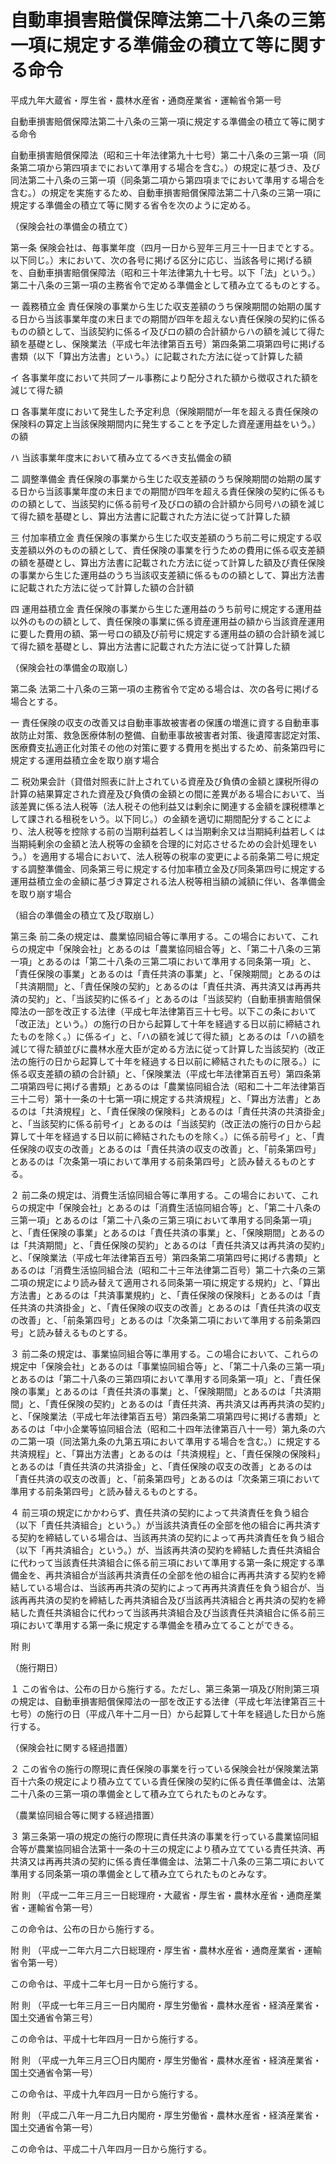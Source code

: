 # 自動車損害賠償保障法第二十八条の三第一項に規定する準備金の積立て等に関する命令

平成九年大蔵省・厚生省・農林水産省・通商産業省・運輸省令第一号

自動車損害賠償保障法第二十八条の三第一項に規定する準備金の積立て等に関する命令

自動車損害賠償保障法（昭和三十年法律第九十七号）第二十八条の三第一項（同条第二項から第四項までにおいて準用する場合を含む。）の規定に基づき、及び同法第二十八条の三第一項（同条第二項から第四項までにおいて準用する場合を含む。）の規定を実施するため、自動車損害賠償保障法第二十八条の三第一項に規定する準備金の積立て等に関する省令を次のように定める。

（保険会社の準備金の積立て）

第一条 保険会社は、毎事業年度（四月一日から翌年三月三十一日までとする。以下同じ。）末において、次の各号に掲げる区分に応じ、当該各号に掲げる額を、自動車損害賠償保障法（昭和三十年法律第九十七号。以下「法」という。）第二十八条の三第一項の主務省令で定める準備金として積み立てるものとする。

一 義務積立金 責任保険の事業から生じた収支差額のうち保険期間の始期の属する日から当該事業年度の末日までの期間が四年を超えない責任保険の契約に係るものの額として、当該契約に係るイ及びロの額の合計額からハの額を減じて得た額を基礎とし、保険業法（平成七年法律第百五号）第四条第二項第四号に掲げる書類（以下「算出方法書」という。）に記載された方法に従って計算した額

イ 各事業年度において共同プール事務により配分された額から徴収された額を減じて得た額

ロ 各事業年度において発生した予定利息（保険期間が一年を超える責任保険の保険料の算定上当該保険期間内に発生することを予定した資産運用益をいう。）の額

ハ 当該事業年度末において積み立てるべき支払備金の額

二 調整準備金 責任保険の事業から生じた収支差額のうち保険期間の始期の属する日から当該事業年度の末日までの期間が四年を超える責任保険の契約に係るものの額として、当該契約に係る前号イ及びロの額の合計額から同号ハの額を減じて得た額を基礎とし、算出方法書に記載された方法に従って計算した額

三 付加率積立金 責任保険の事業から生じた収支差額のうち前二号に規定する収支差額以外のものの額として、責任保険の事業を行うための費用に係る収支差額の額を基礎とし、算出方法書に記載された方法に従って計算した額及び責任保険の事業から生じた運用益のうち当該収支差額に係るものの額として、算出方法書に記載された方法に従って計算した額の合計額

四 運用益積立金 責任保険の事業から生じた運用益のうち前号に規定する運用益以外のものの額として、責任保険の事業に係る資産運用益の額から当該資産運用に要した費用の額、第一号ロの額及び前号に規定する運用益の額の合計額を減じて得た額を基礎とし、算出方法書に記載された方法に従って計算した額

（保険会社の準備金の取崩し）

第二条 法第二十八条の三第一項の主務省令で定める場合は、次の各号に掲げる場合とする。

一 責任保険の収支の改善又は自動車事故被害者の保護の増進に資する自動車事故防止対策、救急医療体制の整備、自動車事故被害者対策、後遺障害認定対策、医療費支払適正化対策その他の対策に要する費用を拠出するため、前条第四号に規定する運用益積立金を取り崩す場合

二 税効果会計（貸借対照表に計上されている資産及び負債の金額と課税所得の計算の結果算定された資産及び負債の金額との間に差異がある場合において、当該差異に係る法人税等（法人税その他利益又は剰余に関連する金額を課税標準として課される租税をいう。以下同じ。）の金額を適切に期間配分することにより、法人税等を控除する前の当期利益若しくは当期剰余又は当期純利益若しくは当期純剰余の金額と法人税等の金額を合理的に対応させるための会計処理をいう。）を適用する場合において、法人税等の税率の変更による前条第二号に規定する調整準備金、同条第三号に規定する付加率積立金及び同条第四号に規定する運用益積立金の金額に基づき算定される法人税等相当額の減額に伴い、各準備金を取り崩す場合

（組合の準備金の積立て及び取崩し）

第三条 前二条の規定は、農業協同組合等に準用する。この場合において、これらの規定中「保険会社」とあるのは「農業協同組合等」と、「第二十八条の三第一項」とあるのは「第二十八条の三第二項において準用する同条第一項」と、「責任保険の事業」とあるのは「責任共済の事業」と、「保険期間」とあるのは「共済期間」と、「責任保険の契約」とあるのは「責任共済、再共済又は再再共済の契約」と、「当該契約に係るイ」とあるのは「当該契約（自動車損害賠償保障法の一部を改正する法律（平成七年法律第百三十七号。以下この条において「改正法」という。）の施行の日から起算して十年を経過する日以前に締結されたものを除く。）に係るイ」と、「ハの額を減じて得た額」とあるのは「ハの額を減じて得た額並びに農林水産大臣が定める方法に従って計算した当該契約（改正法の施行の日から起算して十年を経過する日以前に締結されたものに限る。）に係る収支差額の額の合計額」と、「保険業法（平成七年法律第百五号）第四条第二項第四号に掲げる書類」とあるのは「農業協同組合法（昭和二十二年法律第百三十二号）第十一条の十七第一項に規定する共済規程」と、「算出方法書」とあるのは「共済規程」と、「責任保険の保険料」とあるのは「責任共済の共済掛金」と、「当該契約に係る前号イ」とあるのは「当該契約（改正法の施行の日から起算して十年を経過する日以前に締結されたものを除く。）に係る前号イ」と、「責任保険の収支の改善」とあるのは「責任共済の収支の改善」と、「前条第四号」とあるのは「次条第一項において準用する前条第四号」と読み替えるものとする。

２ 前二条の規定は、消費生活協同組合等に準用する。この場合において、これらの規定中「保険会社」とあるのは「消費生活協同組合等」と、「第二十八条の三第一項」とあるのは「第二十八条の三第三項において準用する同条第一項」と、「責任保険の事業」とあるのは「責任共済の事業」と、「保険期間」とあるのは「共済期間」と、「責任保険の契約」とあるのは「責任共済又は再共済の契約」と、「保険業法（平成七年法律第百五号）第四条第二項第四号に掲げる書類」とあるのは「消費生活協同組合法（昭和二十三年法律第二百号）第二十六条の三第二項の規定により読み替えて適用される同条第一項に規定する規約」と、「算出方法書」とあるのは「共済事業規約」と、「責任保険の保険料」とあるのは「責任共済の共済掛金」と、「責任保険の収支の改善」とあるのは「責任共済の収支の改善」と、「前条第四号」とあるのは「次条第二項において準用する前条第四号」と読み替えるものとする。

３ 前二条の規定は、事業協同組合等に準用する。この場合において、これらの規定中「保険会社」とあるのは「事業協同組合等」と、「第二十八条の三第一項」とあるのは「第二十八条の三第四項において準用する同条第一項」と、「責任保険の事業」とあるのは「責任共済の事業」と、「保険期間」とあるのは「共済期間」と、「責任保険の契約」とあるのは「責任共済、再共済又は再再共済の契約」と、「保険業法（平成七年法律第百五号）第四条第二項第四号に掲げる書類」とあるのは「中小企業等協同組合法（昭和二十四年法律第百八十一号）第九条の六の二第一項（同法第九条の九第五項において準用する場合を含む。）に規定する共済規程」と、「算出方法書」とあるのは「共済規程」と、「責任保険の保険料」とあるのは「責任共済の共済掛金」と、「責任保険の収支の改善」とあるのは「責任共済の収支の改善」と、「前条第四号」とあるのは「次条第三項において準用する前条第四号」と読み替えるものとする。

４ 前三項の規定にかかわらず、責任共済の契約によって共済責任を負う組合（以下「責任共済組合」という。）が当該共済責任の全部を他の組合に再共済する契約を締結している場合は、当該再共済の契約によって再共済責任を負う組合（以下「再共済組合」という。）が、当該再共済の契約を締結した責任共済組合に代わって当該責任共済組合に係る前三項において準用する第一条に規定する準備金を、再共済組合が当該再共済責任の全部を他の組合に再再共済する契約を締結している場合は、当該再再共済の契約によって再再共済責任を負う組合が、当該再再共済の契約を締結した再共済組合及び当該再共済組合と再共済の契約を締結した責任共済組合に代わって当該再共済組合及び当該責任共済組合に係る前三項において準用する第一条に規定する準備金を積み立てることができる。

附 則

（施行期日）

１ この省令は、公布の日から施行する。ただし、第三条第一項及び附則第三項の規定は、自動車損害賠償保障法の一部を改正する法律（平成七年法律第百三十七号）の施行の日（平成八年十二月一日）から起算して十年を経過した日から施行する。

（保険会社に関する経過措置）

２ この省令の施行の際現に責任保険の事業を行っている保険会社が保険業法第百十六条の規定により積み立てている責任保険の契約に係る責任準備金は、法第二十八条の三第一項の準備金として積み立てられたものとみなす。

（農業協同組合等に関する経過措置）

３ 第三条第一項の規定の施行の際現に責任共済の事業を行っている農業協同組合等が農業協同組合法第十一条の十三の規定により積み立てている責任共済、再共済又は再再共済の契約に係る責任準備金は、法第二十八条の三第二項において準用する同条第一項の準備金として積み立てられたものとみなす。

附 則 （平成一二年三月三一日総理府・大蔵省・厚生省・農林水産省・通商産業省・運輸省令第一号）

この命令は、公布の日から施行する。

附 則 （平成一二年六月二六日総理府・厚生省・農林水産省・通商産業省・運輸省令第一号）

この命令は、平成十二年七月一日から施行する。

附 則 （平成一七年三月三一日内閣府・厚生労働省・農林水産省・経済産業省・国土交通省令第三号）

この命令は、平成十七年四月一日から施行する。

附 則 （平成一九年三月三〇日内閣府・厚生労働省・農林水産省・経済産業省・国土交通省令第一号）

この命令は、平成十九年四月一日から施行する。

附 則 （平成二八年一月二九日内閣府・厚生労働省・農林水産省・経済産業省・国土交通省令第一号）

この命令は、平成二十八年四月一日から施行する。
